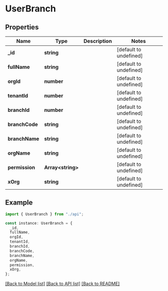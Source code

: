 # UserBranch

## Properties

| Name           | Type                    | Description | Notes                  |
| -------------- | ----------------------- | ----------- | ---------------------- |
| **\_id**       | **string**              |             | [default to undefined] |
| **fullName**   | **string**              |             | [default to undefined] |
| **orgId**      | **number**              |             | [default to undefined] |
| **tenantId**   | **number**              |             | [default to undefined] |
| **branchId**   | **number**              |             | [default to undefined] |
| **branchCode** | **string**              |             | [default to undefined] |
| **branchName** | **string**              |             | [default to undefined] |
| **orgName**    | **string**              |             | [default to undefined] |
| **permission** | **Array&lt;string&gt;** |             | [default to undefined] |
| **xOrg**       | **string**              |             | [default to undefined] |

## Example

```typescript
import { UserBranch } from "./api";

const instance: UserBranch = {
  _id,
  fullName,
  orgId,
  tenantId,
  branchId,
  branchCode,
  branchName,
  orgName,
  permission,
  xOrg,
};
```

[[Back to Model list]](../README.md#documentation-for-models) [[Back to API list]](../README.md#documentation-for-api-endpoints) [[Back to README]](../README.md)

